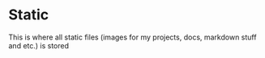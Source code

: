  # Static 
This is where all static files (images for my projects, docs, markdown stuff and etc.) is stored